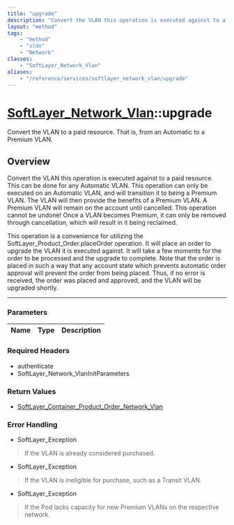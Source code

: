 ```yaml
---
title: "upgrade"
description: "Convert the VLAN this operation is executed against to a paid resource. This can be done for any Automatic VLAN. This op... "
layout: "method"
tags:
    - "method"
    - "sldn"
    - "Network"
classes:
    - "SoftLayer_Network_Vlan"
aliases:
    - "/reference/services/softlayer_network_vlan/upgrade"
---
```

# [SoftLayer_Network_Vlan](/reference/services/SoftLayer_Network_Vlan)::upgrade

Convert the VLAN to a paid resource. That is, from an Automatic to a Premium VLAN.


## Overview 
Convert the VLAN this operation is executed against to a paid resource. This can be done for any Automatic VLAN. This operation can only be executed on an Automatic VLAN, and will transition it to being a Premium VLAN. The VLAN will then provide the benefits of a Premium VLAN. A Premium VLAN will remain on the account until cancelled. This operation cannot be undone! Once a VLAN becomes Premium, it can only be removed through cancellation, which will result in it being reclaimed. 

This operation is a convenience for utilizing the SoftLayer_Product_Order.placeOrder operation. It will place an order to upgrade the VLAN it is executed against. It will take a few moments for the order to be processed and the upgrade to complete. Note that the order is placed in such a way that any account state which prevents automatic order approval will prevent the order from being placed. Thus, if no error is received, the order was placed and approved, and the VLAN will be upgraded shortly. 

-----

### Parameters 
|Name | Type | Description |
| --- | --- | --- |


### Required Headers
* authenticate
* SoftLayer_Network_VlanInitParameters


### Return Values
* <a href='/reference/datatypes/SoftLayer_Container_Product_Order_Network_Vlan'>SoftLayer_Container_Product_Order_Network_Vlan </a>



### Error Handling

* SoftLayer_Exception 

> If the VLAN is already considered purchased. 

* SoftLayer_Exception 

> If the VLAN is ineligible for purchase, such as a Transit VLAN. 

* SoftLayer_Exception 

> If the Pod lacks capacity for new Premium VLANs on the respective network. 



